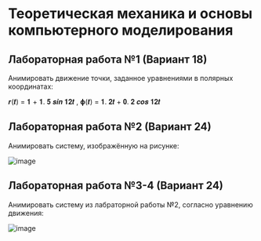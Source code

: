 # Теоретическая механика и основы компьютерного моделирования

## Лабораторная работа №1 (Вариант 18)

Анимировать движение точки, заданное уравнениями в полярных координатах:

𝒓(𝒕) = 𝟏 + 𝟏. 𝟓 𝒔𝒊𝒏 𝟏𝟐𝒕 , 𝛟(𝒕) = 𝟏. 𝟐𝒕 + 𝟎. 𝟐 𝒄𝒐𝒔 𝟏𝟐𝒕

## Лабораторная работа №2 (Вариант 24)

Анимировать систему, изображённую на рисунке:

![image](https://user-images.githubusercontent.com/81183518/148177562-0c87a2bb-07a3-47c7-992c-f9b158e36f42.png)

## Лабораторная работа №3-4 (Вариант 24)

Анимировать систему из лабраторной работы №2, согласно уравнению движения:

![image](https://user-images.githubusercontent.com/81183518/148178230-be7c2c49-8392-4426-84b5-4386dc927f00.png)
